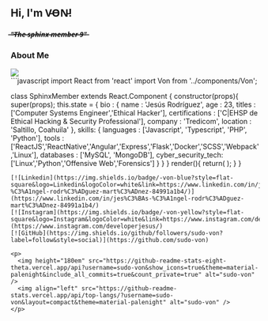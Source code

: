 <h2> Hi, I'm V̵O̵N̵!</h2>
<h5> ̶"̶T̶h̶e̶ ̶s̶p̶h̶i̶n̶x̶ ̶m̶e̶m̶b̶e̶r̶ ̶9̶"̶</h5>
<h3>About Me</h3>
<img src="https://media1.tenor.com/images/f1937d23d6375df261bcee2457390f66/tenor.gif?itemid=19838846"/>
<br>
```javascript
import React from 'react'
import Von from '../components/Von';

class SphinxMember extends React.Component {
  constructor(props){
    super(props);
    this.state = {
      bio : {
        name : 'Jesús Rodríguez',
        age : 23,
        titles : ['Computer Systems Engineer','Ethical Hacker'],
        certifications : ['C|EHSP de Ethical Hacking & Security Professional'],
        company : 'Tredicom',
        location : 'Saltillo, Coahuila'
      },
      skills: {
        languages : ['Javascript', 'Typescript', 'PHP', 'Python'],
        tools : ['ReactJS','ReactNative','Angular','Express','Flask','Docker','SCSS','Webpack','Linux'],
        databases : ['MySQL', 'MongoDB'],
        cyber_security_tech: ['Linux','Python','Offensive Web','Forensics']
      }
    }
  }
  render(){
    return(
      <Von bio={this.state.bio} skills={this.state.skills}/>
    );
  }
}
```
[![Linkedin](https://img.shields.io/badge/-von-blue?style=flat-square&logo=Linkedin&logoColor=white&link=https://www.linkedin.com/in/jes%C3%BAs-%C3%A1ngel-rodr%C3%ADguez-mart%C3%ADnez-84991a1b4/)](https://www.linkedin.com/in/jes%C3%BAs-%C3%A1ngel-rodr%C3%ADguez-mart%C3%ADnez-84991a1b4/)
[![Instagram](https://img.shields.io/badge/-von-yellow?style=flat-square&logo=Instagram&logoColor=white&link=https://www.instagram.com/developerjesus/)](https://www.instagram.com/developerjesus/)
[![GitHub](https://img.shields.io/github/followers/sudo-von?label=follow&style=social)](https://github.com/sudo-von)

<p>
  <img height="180em" src="https://github-readme-stats-eight-theta.vercel.app/api?username=sudo-von&show_icons=true&theme=material-palenight&include_all_commits=true&count_private=true" alt="sudo-von" />
  <img align="left" src="https://github-readme-stats.vercel.app/api/top-langs/?username=sudo-von&layout=compact&theme=material-palenight" alt="sudo-von" />
</p>
